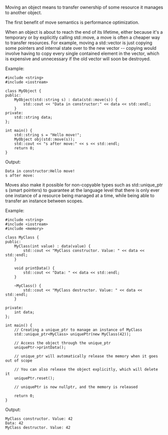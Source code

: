 Moving an object means to transfer ownership of some resource it manages to another object.

The first benefit of move semantics is performance optimization.

When an object is about to reach the end of its lifetime, either because it's a temporary or by explicitly calling std::move, a move is often a cheaper way to transfer resources. For example, moving a std::vector is just copying some pointers and internal state over to the new vector -- copying would involve having to copy every single contained element in the vector, which is expensive and unnecessary if the old vector will soon be destroyed.

Example:
```
#include <string>
#include <iostream>

class MyObject {
public:
    MyObject(std::string s) : data(std::move(s)) {
        std::cout << "Data in constructor:" << data << std::endl;
    }
private:
    std::string data;
};

int main() {
    std::string s = "Hello move!";
    MyObject obj(std::move(s));
    std::cout << "s after move:" << s << std::endl;
    return 0;
}
```

Output:
```
Data in constructor:Hello move!
s after move:
```

Moves also make it possible for non-copyable types such as std::unique_ptr s (smart pointers) to guarantee at the language level that there is only ever one instance of a resource being managed at a time, while being able to transfer an instance between scopes.

Example:
```
#include <string>
#include <iostream>
#include <memory>

class MyClass {
public:
    MyClass(int value) : data(value) {
        std::cout << "MyClass constructor. Value: " << data << std::endl;
    }

    void printData() {
        std::cout << "Data: " << data << std::endl;
    }

    ~MyClass() {
        std::cout << "MyClass destructor. Value: " << data << std::endl;
    }

private:
    int data;
};

int main() {
    // Creating a unique_ptr to manage an instance of MyClass
    std::unique_ptr<MyClass> uniquePtr(new MyClass(42));

    // Access the object through the unique_ptr
    uniquePtr->printData();

    // unique_ptr will automatically release the memory when it goes out of scope

    // You can also release the object explicitly, which will delete it
    uniquePtr.reset();

    // uniquePtr is now nullptr, and the memory is released

    return 0;
}
```
Output:
```
MyClass constructor. Value: 42
Data: 42
MyClass destructor. Value: 42
```
